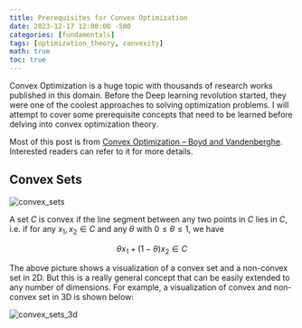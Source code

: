 ```yaml
---
title: Prerequisites for Convex Optimization
date: 2023-12-17 12:00:00 -500
categories: [fundamentals]
tags: [optimization_theory, convexity]
math: true
toc: true
---
```



Convex Optimization is a huge topic with thousands of research works published in this domain. Before the Deep learning revolution started, they were one of the coolest approaches to solving optimization problems. I will attempt to cover some prerequisite concepts that need to be learned before delving into convex optimization theory.

Most of this post is from [Convex Optimization – Boyd and Vandenberghe](https://web.stanford.edu/~boyd/cvxbook/). Interested readers can refer to it for more details.





## Convex Sets

![convex_sets](https://i.ibb.co/d2rbV19/chrome-M4ke-MXX5-Sd.png)

A set $C$ is convex if the line segment between any two points in $C$ lies in $C$, i.e. if for any $x_1, x_2 \in C$ and any $\theta$ with $0\leq\theta\leq 1$, we have

$$
\theta x_1+(1-\theta) x_2 \in C
$$


The above picture shows a visualization of a convex set and a non-convex set in 2D. But this is a really general concept that can be easily extended to any number of dimensions.  For example, a visualization of convex and non-convex set in 3D is shown below:


![convex_sets_3d](https://i.ibb.co/zsfCd7c/chrome-fet1u-Ae-Cp2.png)